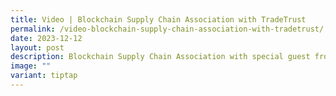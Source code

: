```yaml
---
title: Video | Blockchain Supply Chain Association with TradeTrust
permalink: /video-blockchain-supply-chain-association-with-tradetrust/
date: 2023-12-12
layout: post
description: Blockchain Supply Chain Association with special guest from IMDA TradeTrust
image: ""
variant: tiptap
---
```

